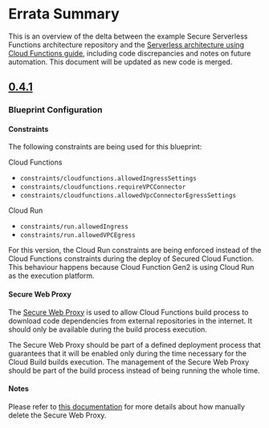 # Errata Summary

This is an overview of the delta between the example Secure Serverless Functions architecture repository and the [Serverless architecture using Cloud Functions guide](https://cloud.google.com/architecture/serverless-functions-blueprint), including code discrepancies and notes on future automation. This document will be updated as new code is merged.

## [0.4.1](https://github.com/GoogleCloudPlatform/terraform-google-cloud-functions/releases/tag/v0.4.1)

### Blueprint Configuration

#### Constraints

The following constraints are being used for this blueprint:

Cloud Functions
- `constraints/cloudfunctions.allowedIngressSettings`
- `constraints/cloudfunctions.requireVPCConnector`
- `constraints/cloudfunctions.allowedVpcConnectorEgressSettings`

Cloud Run
- `constraints/run.allowedIngress`
- `constraints/run.allowedVPCEgress`

For this version, the Cloud Run constraints are being enforced instead of the Cloud Functions constraints during the deploy of Secured Cloud Function. This behaviour happens because Cloud Function Gen2 is using Cloud Run as the execution platform.

#### Secure Web Proxy

The [Secure Web Proxy](https://cloud.google.com/secure-web-proxy) is used to allow Cloud Functions build process to download code dependencies from external repositories in the internet. It should only be available during the build process execution.

The Secure Web Proxy should be part of a defined deployment process that guarantees that it will be enabled only during the time necessary for the Cloud Build builds execution. The management of the Secure Web Proxy should be part of the build process instead of being running the whole time.

#### Notes

Please refer to [this documentation](https://github.com/renato-rudnicki/terraform-google-cloud-functions/blob/errata/docs/secure-web-proxy.md) for more details about how manually delete the Secure Web Proxy.

